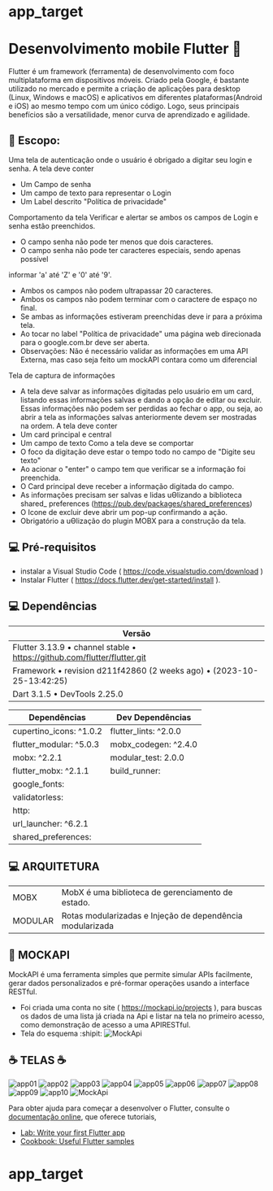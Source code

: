 # app_target
# Desenvolvimento mobile Flutter 📜
Flutter é um framework (ferramenta) de desenvolvimento com foco multiplataforma em dispositivos móveis. 
Criado pela Google, é bastante utilizado no mercado e permite a criação de aplicações para desktop (Linux, Windows e macOS) e aplicativos em diferentes plataformas(Android e iOS) ao mesmo tempo com um único código. Logo, seus principais benefícios são a versatilidade, menor curva de aprendizado e agilidade.

## 📝 Escopo: 
Uma tela de autenticação onde o usuário é obrigado a digitar seu login e senha.
A tela deve conter
- Um Campo de senha 
- Um campo de texto para representar o Login 
- Um Label descrito "Política de privacidade"

Comportamento da tela 
Verificar e alertar se ambos os campos de Login e senha estão preenchidos. 

- O campo senha não pode ter menos que dois caracteres. 
- O campo senha não pode ter caracteres especiais, sendo apenas possível 

informar 'a' até 'Z' e '0' até '9'. 
- Ambos os campos não podem ultrapassar 20 caracteres. 
- Ambos os campos não podem terminar com o caractere de espaço no final. 
- Se ambas as informações estiveram preenchidas deve ir para a próxima tela. 
- Ao tocar no label "Política de privacidade" uma página web direcionada para o google.com.br deve ser aberta. 
- Observações: Não é necessário validar as informações em uma API Externa, mas caso seja feito um mockAPI
contara como um diferencial

Tela de captura de informações
- A tela deve salvar as informações digitadas pelo usuário em um card, listando essas informações salvas e dando a opção de editar ou excluir. Essas informações não podem ser perdidas ao fechar o app, ou seja, ao abrir a tela as informações salvas anteriormente devem ser mostradas na 
ordem. 
A tela deve conter
- Um card principal e central 
- Um campo de texto
Como a tela deve se comportar 
- O foco da digitação deve estar o tempo todo no campo de "Digite seu texto"  
- Ao acionar o "enter" o campo tem que verificar se a informação foi preenchida. 
- O Card principal deve receber a informação digitada do campo. 
- As informações precisam ser salvas e lidas uƟlizando a biblioteca shared_ preferences (https://pub.dev/packages/shared_preferences)
- O Icone de excluir deve abrir um pop-up confirmando a ação. 
- Obrigatório a uƟlização do plugin MOBX para a construção da tela.

## 💻 Pré-requisitos
- instalar a Visual Studio Code ( https://code.visualstudio.com/download )
- Instalar Flutter ( https://docs.flutter.dev/get-started/install ).


## 💻 Dependências

|Versão                                                                        |           
|------------------------------------------------------------------------------|
|Flutter 3.13.9 • channel stable • https://github.com/flutter/flutter.git      |
|Framework • revision d211f42860 (2 weeks ago) • (2023-10-25-13:42:25)         |
|Dart 3.1.5 • DevTools 2.25.0                                                  |	

|Dependências           | Dev Dependências       |   
|-----------------------|------------------------|
|cupertino_icons: ^1.0.2| flutter_lints: ^2.0.0  |
|flutter_modular: ^5.0.3| mobx_codegen: ^2.4.0   |
|mobx: ^2.2.1           | modular_test: 2.0.0    |
|flutter_mobx: ^2.1.1   | build_runner:          |
|google_fonts:          |                        |
|validatorless:         |                        |
|http:                  |                        |
|url_launcher: ^6.2.1   |                        |
|shared_preferences:    |                        |	

## 💻 ARQUITETURA
|                   |	                                                         |	
|-------------------|------------------------------------------------------------|
|MOBX               |	MobX é uma biblioteca de gerenciamento de estado.        | 
|MODULAR            |	Rotas modularizadas e Injeção de dependência modularizada|


## 🚀 MOCKAPI
MockAPI é uma ferramenta simples que permite simular APIs facilmente, gerar dados personalizados e pré-formar operações usando a interface RESTful.
- Foi criada uma conta no site ( https://mockapi.io/projects ), para buscas os dados de uma lista já criada na Api e listar na tela no primeiro acesso, como demonstração de acesso a uma APIRESTful.
- Tela do esquema :shipit:
  ![MockApi](https://github.com/Nestor-Neto/app_target/assets/46816371/64360f75-58d6-4823-9e2d-80024d5463b1)
  


## ☕ TELAS ☕

![app01](https://github.com/Nestor-Neto/app_target/assets/46816371/e33af923-0737-4fca-8dae-0bf135d7d8bc)
![app02](https://github.com/Nestor-Neto/app_target/assets/46816371/2b392f34-a257-4bf7-a498-ceaa832ef6cc)
![app03](https://github.com/Nestor-Neto/app_target/assets/46816371/cf4670cc-2d74-4ef3-9ca4-06be67b1dfc1)
![app04](https://github.com/Nestor-Neto/app_target/assets/46816371/f5b7ed4c-091c-4369-b7c9-59d5ff2b0472)
![app05](https://github.com/Nestor-Neto/app_target/assets/46816371/67e36498-70b8-4aa3-b03b-597f7afd2014)
![app06](https://github.com/Nestor-Neto/app_target/assets/46816371/a03d8bc2-2640-4393-93e4-3058043e1432)
![app07](https://github.com/Nestor-Neto/app_target/assets/46816371/36871f9e-8838-4709-af3d-5d045174466a)
![app08](https://github.com/Nestor-Neto/app_target/assets/46816371/c1a150e6-a17d-4f11-a69b-05aea5c855e1)
![app09](https://github.com/Nestor-Neto/app_target/assets/46816371/0ae5b02d-a0ca-413c-b601-f538a4c02d9b)
![app10](https://github.com/Nestor-Neto/app_target/assets/46816371/491888c0-83de-4149-8e4f-68c60875cc8b)
![MockApi](https://github.com/Nestor-Neto/app_target/assets/46816371/1db4dab8-bf1b-42a5-91f4-5d8a4e7936cd)


Para obter ajuda para começar a desenvolver o Flutter, consulte o
[documentação online](https://docs.flutter.dev/), que oferece tutoriais,
- [Lab: Write your first Flutter app](https://docs.flutter.dev/get-started/codelab)
- [Cookbook: Useful Flutter samples](https://docs.flutter.dev/cookbook)

# app_target
